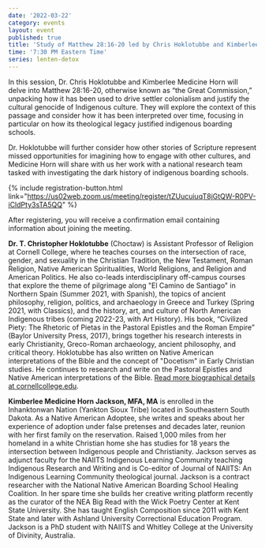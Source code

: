 ```yaml
---
date: '2022-03-22'
category: events
layout: event
published: true
title: 'Study of Matthew 28:16-20 led by Chris Hoklotubbe and Kimberlee Medicine Horn'
time: '7:30 PM Eastern Time'
series: lenten-detox
---
```

In this session, Dr. Chris Hoklotubbe and Kimberlee Medicine Horn will delve into Matthew 28:16-20, otherwise known as “the Great Commission,” unpacking how it has been used to drive settler colonialism and justify the cultural genocide of Indigenous culture. They will explore the context of this passage and consider how it has been interpreted over time, focusing in particular on how its theological legacy justified indigenous boarding schools.

Dr. Hoklotubbe will further consider how other stories of Scripture represent missed opportunities for imagining how to engage with other cultures, and Medicine Horn will share with us her work with a national research team tasked with investigating the dark history of indigenous boarding schools.

{% include registration-button.html link="https://us02web.zoom.us/meeting/register/tZUucuiuqT8jGtQW-R0PV-iCldPty3sTA5QQ" %}

After registering, you will receive a confirmation email containing information about joining the meeting.

**Dr. T. Christopher Hoklotubbe** (Choctaw) is Assistant Professor of Religion at Cornell College, where he teaches courses on the intersection of race, gender, and sexuality in the Christian Tradition, the New Testament, Roman Religion, Native American Spiritualities, World Religions, and Religion and American Politics. He also co-leads interdisciplinary off-campus courses that explore the theme of pilgrimage along "El Camino de Santiago" in Northern Spain (Summer 2021, with Spanish), the topics of ancient philosophy, religion, politics, and archaeology in Greece and Turkey (Spring 2021, with Classics), and the history, art, and culture of North American Indigenous tribes (coming 2022-23, with Art History). His book, “Civilized Piety: The Rhetoric of Pietas in the Pastoral Epistles and the Roman Empire” (Baylor University Press, 2017), brings together his research interests in early Christianity, Greco-Roman archaeology, ancient philosophy, and critical theory. Hoklotubbe has also written on Native American interpretations of the Bible and the concept of "Docetism" in Early Christian studies. He continues to research and write on the Pastoral Epistles and Native American interpretations of the Bible. [Read more biographical details at cornellcollege.edu](https://www.cornellcollege.edu/academics/our-faculty/faculty-profile/index.php/show/choklotubbe). 

**Kimberlee Medicine Horn Jackson, MFA, MA** is enrolled in the Inhanktonwan Nation (Yankton Sioux Tribe) located in Southeastern South Dakota. As a Native American Adoptee, she writes and speaks about her experience of adoption under false pretenses and decades later, reunion with her first family on the reservation. Raised 1,000 miles from her homeland in a white Christian home she has studies for 18 years the intersection between Indigenous people and Christianity. Jackson serves as adjunct faculty for the NAIITS Indigenous Learning Community teaching Indigenous Research and Writing and is Co-editor of Journal of NAIITS: An Indigenous Learning Community theological journal. Jackson is a contract researcher with the National Native American Boarding School Healing Coalition. In her spare time she builds her creative writing platform recently as the curator of the NEA Big Read with the Wick Poetry Center at Kent State University. She has taught English Composition since 2011 with Kent State and later with Ashland University Correctional Education Program. Jackson is a PhD student with NAIITS and Whitley College at the University of Divinity, Australia.
